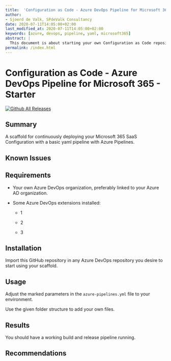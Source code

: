 ```yaml
---
title:  'Configuration as Code - Azure DevOps Pipeline for Microsoft 365 - Starter'
author:
- Sjoerd de Valk, SPdeValk Consultancy
date: 2020-07-11T14:05:00+02:00
last_modified_at: 2020-07-11T14:05:00+02:00
keywords: [azure, devops, pipeline, yaml, microsoft365]
abstract: |
  This document is about starting your own Configuration as Code repository for Microsoft 365 projects.
permalink: /index.html
---
```

# Configuration as Code - Azure DevOps Pipeline for Microsoft 365 - Starter

[![Github All Releases](https://img.shields.io/github/downloads/SjoerdV/ConvertOneNote2MarkDown/total.svg)](https://github.com/SjoerdV/CaCAzureDevOpsPipeline/releases)

## Summary

A scaffold for continuously deploying your Microsoft 365 SaaS Configuration with a basic yaml pipeline with Azure Pipelines.

## Known Issues

## Requirements

* Your own Azure DevOps organization, preferably linked to your Azure AD organization.

* Some Azure DevOps extensions installed:

  * 1

  * 2

  * 3

## Installation

Import this GitHub repository in any Azure DevOps repository you desire to start using your scaffold.

## Usage

Adjust the marked parameters in the `azure-pipelines.yml` file to your environment.

Use the given folder structure to add your own files.

## Results

You should have a working build and release pipeline running.

## Recommendations
